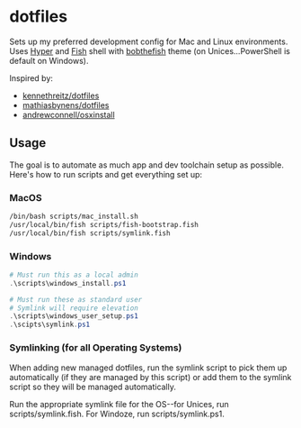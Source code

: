 # dotfiles

Sets up my preferred development config for Mac and Linux environments. Uses [Hyper]() and [Fish](https://github.com/fish-shell/fish-shell) shell with [bobthefish](https://github.com/oh-my-fish/theme-bobthefish) theme (on Unices...PowerShell is default on Windows). 

Inspired by:
* [kennethreitz/dotfiles](https://github.com/kennethreitz/dotfiles)
* [mathiasbynens/dotfiles](https://github.com/mathiasbynens/dotfiles)
* [andrewconnell/osxinstall](https://github.com/andrewconnell/osx-install)

## Usage

The goal is to automate as much app and dev toolchain setup as possible. Here's how to run scripts and get everything set up:

### MacOS

```bash
/bin/bash scripts/mac_install.sh
/usr/local/bin/fish scripts/fish-bootstrap.fish
/usr/local/bin/fish scripts/symlink.fish
```

### Windows

```powershell
# Must run this as a local admin
.\scripts\windows_install.ps1

# Must run these as standard user
# Symlink will require elevation
.\scripts\windows_user_setup.ps1
.\scipts\symlink.ps1
```

### Symlinking (for all Operating Systems)

When adding new managed dotfiles, run the symlink script to pick them up automatically (if they are managed by this script) or add them to the symlink script so they will be managed automatically.

Run the appropriate symlink file for the OS--for Unices, run scripts/symlink.fish. For Windoze, run scripts/symlink.ps1.
